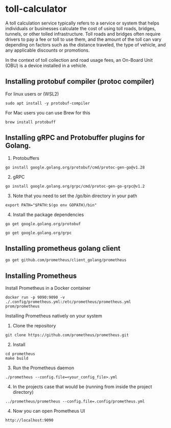 # toll-calculator
A toll calculation service typically refers to a service or system that helps individuals or businesses calculate the cost of using toll roads, bridges, tunnels, or other tolled infrastructure. Toll roads and bridges often require drivers to pay a fee or toll to use them, and the amount of the toll can vary depending on factors such as the distance traveled, the type of vehicle, and any applicable discounts or promotions.

In the context of toll collection and road usage fees, an On-Board Unit (OBU) is a device installed in a vehicle.

## Installing protobuf compiler (protoc compiler)
For linux users or (WSL2)
```
sudo apt install -y protobuf-compiler
```

For Mac users you can use Brew for this
```
brew install protobuff
```

## Installing gRPC and Protobuffer plugins for Golang.
1. Protobuffers
```
go install google.golang.org/protobuf/cmd/protoc-gen-go@v1.28
```

2. gRPC
```
go install google.golang.org/grpc/cmd/protoc-gen-go-grpc@v1.2
```

3. Note that you need to set the /go/bin directory in your path
```
export PATH="$PATH:$(go env GOPATH)/bin"
```

4. Install the package dependencies
```
go get google.golang.org/protobuf
```
```
go get google.golang.org/grpc
```

## Installing prometheus golang client
```
go get github.com/prometheus/client_golang/prometheus
```

## Installing Prometheus
Install Prometheus in a Docker container
```
docker run -p 9090:9090 -v ./.config/prometheus.yml:/etc/prometheus/prometheus.yml prom/prometheus
```

Installing Prometheus natively on your system
1. Clone the repository
```
git clone https://github.com/prometheus/prometheus.git
```

2. Install
```
cd prometheus
make build
```

3. Run the Prometheus daemon
```
./prometheus --config.file=<your_config_file>.yml
```

4. In the projects case that would be (running from inside the project directory)
```
../prometheus/prometheus --config.file=.config/prometheus.yml
```

4. Now you can open Prometheus UI
```
http://localhost:9090
```